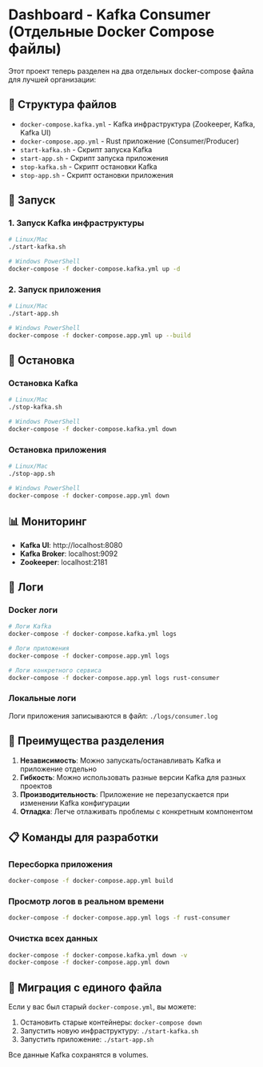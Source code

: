 # Dashboard - Kafka Consumer (Отдельные Docker Compose файлы)

Этот проект теперь разделен на два отдельных docker-compose файла для лучшей организации:

## 📁 Структура файлов

- `docker-compose.kafka.yml` - Kafka инфраструктура (Zookeeper, Kafka, Kafka UI)
- `docker-compose.app.yml` - Rust приложение (Consumer/Producer)
- `start-kafka.sh` - Скрипт запуска Kafka
- `start-app.sh` - Скрипт запуска приложения
- `stop-kafka.sh` - Скрипт остановки Kafka
- `stop-app.sh` - Скрипт остановки приложения

## 🚀 Запуск

### 1. Запуск Kafka инфраструктуры
```bash
# Linux/Mac
./start-kafka.sh

# Windows PowerShell
docker-compose -f docker-compose.kafka.yml up -d
```

### 2. Запуск приложения
```bash
# Linux/Mac
./start-app.sh

# Windows PowerShell
docker-compose -f docker-compose.app.yml up --build
```

## 🛑 Остановка

### Остановка Kafka
```bash
# Linux/Mac
./stop-kafka.sh

# Windows PowerShell
docker-compose -f docker-compose.kafka.yml down
```

### Остановка приложения
```bash
# Linux/Mac
./stop-app.sh

# Windows PowerShell
docker-compose -f docker-compose.app.yml down
```

## 📊 Мониторинг

- **Kafka UI**: http://localhost:8080
- **Kafka Broker**: localhost:9092
- **Zookeeper**: localhost:2181

## 📝 Логи

### Docker логи
```bash
# Логи Kafka
docker-compose -f docker-compose.kafka.yml logs

# Логи приложения
docker-compose -f docker-compose.app.yml logs

# Логи конкретного сервиса
docker-compose -f docker-compose.app.yml logs rust-consumer
```

### Локальные логи
Логи приложения записываются в файл: `./logs/consumer.log`

## 🔧 Преимущества разделения

1. **Независимость**: Можно запускать/останавливать Kafka и приложение отдельно
2. **Гибкость**: Можно использовать разные версии Kafka для разных проектов
3. **Производительность**: Приложение не перезапускается при изменении Kafka конфигурации
4. **Отладка**: Легче отлаживать проблемы с конкретным компонентом

## 📋 Команды для разработки

### Пересборка приложения
```bash
docker-compose -f docker-compose.app.yml build
```

### Просмотр логов в реальном времени
```bash
docker-compose -f docker-compose.app.yml logs -f rust-consumer
```

### Очистка всех данных
```bash
docker-compose -f docker-compose.kafka.yml down -v
docker-compose -f docker-compose.app.yml down
```

## 🔄 Миграция с единого файла

Если у вас был старый `docker-compose.yml`, вы можете:

1. Остановить старые контейнеры: `docker-compose down`
2. Запустить новую инфраструктуру: `./start-kafka.sh`
3. Запустить приложение: `./start-app.sh`

Все данные Kafka сохранятся в volumes.
